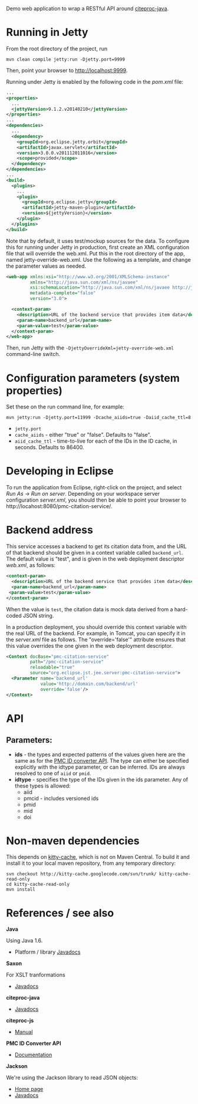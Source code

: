 Demo web application to wrap a RESTful API around
[citeproc-java](https://github.com/michel-kraemer/citeproc-java).


# Running in Jetty

From the root directory of the project, run

```
mvn clean compile jetty:run -Djetty.port=9999
```

Then, point your browser to [http://localhost:9999](http://localhost:9999).

Running under Jetty is enabled by the following code in the *pom.xml* file:

```xml
...
<properties>
  ...
  <jettyVersion>9.1.2.v20140210</jettyVersion>
</properties>
...
<dependencies>
  ...
  <dependency>
    <groupId>org.eclipse.jetty.orbit</groupId>
    <artifactId>javax.servlet</artifactId>
    <version>3.0.0.v201112011016</version>
    <scope>provided</scope>
  </dependency>
</dependencies>
...
<build>
  <plugins>
    ...
    <plugin>
      <groupId>org.eclipse.jetty</groupId>
      <artifactId>jetty-maven-plugin</artifactId>
      <version>${jettyVersion}</version>
    </plugin>
  </plugins>
</build>
```

Note that by default, it uses test/mockup sources for the data.  To configure this for running
under Jetty in production, first create an XML configuration file that will override the web.xml.
Put this in the root directory of the app, named jetty-override-web.xml.  Use the following as a
template, and change the parameter values as needed.

```xml
<web-app xmlns:xsi="http://www.w3.org/2001/XMLSchema-instance"
         xmlns="http://java.sun.com/xml/ns/javaee"
         xsi:schemaLocation="http://java.sun.com/xml/ns/javaee http://java.sun.com/xml/ns/javaee/web-app_3_0.xsd"
         metadata-complete="false"
         version="3.0">

  <context-param>
    <description>URL of the backend service that provides item data</description>
    <param-name>backend_url</param-name>
    <param-value>test</param-value>
  </context-param>
</web-app>
```

Then, run Jetty with the `-DjettyOverrideXml=jetty-override-web.xml` command-line switch.

# Configuration parameters (system properties)

Set these on the run command line, for example:

```
mvn jetty:run -Djetty.port=11999 -Dcache_aiids=true -Daiid_cache_ttl=8
```

* `jetty.port`
* `cache_aiids` - either "true" or "false".  Defaults to "false".
* `aiid_cache_ttl` - time-to-live for each of the IDs in the ID cache, in seconds.
  Defaults to 86400.

# Developing in Eclipse

To run the application from Eclipse, right-click on the project, and select
*Run As* -> *Run on server*.  Depending on your workspace server configuration
*server.xml*, you should then be able to point your browser to
http://locahost:8080/pmc-citation-service/.

# Backend address

This service accesses a backend to get its citation data from, and the URL of that
backend should be given in a context variable called `backend_url`.  The default value
is "test", and is given in the web deployment descriptor *web.xml*, as follows:

```xml
<context-param>
  <description>URL of the backend service that provides item data</description>
  <param-name>backend_url</param-name>
 <param-value>test</param-value>
</context-param>
```

When the value is `test`, the citation data is mock data derived from a hard-coded JSON
string.

In a production deployment, you should override this context variable with the real URL
of the backend.  For example, in Tomcat, you can specify it in the *server.xml* file as
follows.  The "override='false'" attribute ensures that this value overrides the one given
in the web deployment descriptor.

```xml
<Context docBase="pmc-citation-service"
         path="/pmc-citation-service"
         reloadable="true"
         source="org.eclipse.jst.jee.server:pmc-citation-service">
  <Parameter name='backend_url'
             value='http://domain.com/backend/url'
             override='false'/>
</Context>
```

# API

## Parameters:

* **ids** - the types and expected patterns of the values given here are the same as for
  the [PMC ID converter API](https://www.ncbi.nlm.nih.gov/pmc/tools/id-converter-api/).
  The type can either be specified explicitly with the idtype parameter, or can be inferred.
  IDs are always resolved to one of `aiid` or `pmid`.
* **idtype** - specifies the type of the IDs given in the ids parameter.
  Any of these types is allowed:
    * aiid
    * pmcid - includes versioned ids
    * pmid
    * mid
    * doi


# Non-maven dependencies

This depends on [kitty-cache](https://code.google.com/p/kitty-cache/), which is not on
Maven Central.  To build it and install it to your local maven repository,
from any temporary directory:

```
svn checkout http://kitty-cache.googlecode.com/svn/trunk/ kitty-cache-read-only
cd kitty-cache-read-only
mvn install
```

# References / see also

**Java**

Using Java 1.6.

* Platform / library [Javadocs](http://docs.oracle.com/javase/6/docs/api/)

**Saxon**

For XSLT tranformations

* [Javadocs](http://www.saxonica.com/documentation/Javadoc/index.html)

**citeproc-java**

* [Javadocs](http://michel-kraemer.github.io/citeproc-java/api/latest/)

**citeproc-js**

* [Manual](http://gsl-nagoya-u.net/http/pub/citeproc-doc.html)

**PMC ID Converter API**

* [Documentation](https://www.ncbi.nlm.nih.gov/pmc/tools/id-converter-api/)

**Jackson**

We're using the Jackson library to read JSON objects:

* [Home page](https://github.com/FasterXML/jackson-databind)
* [Javadocs](http://fasterxml.github.io/jackson-databind/javadoc/2.3.0/)



